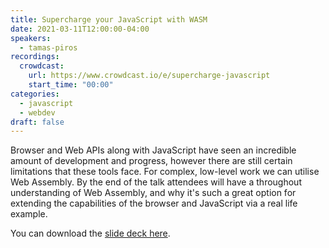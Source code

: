 ```yaml
---
title: Supercharge your JavaScript with WASM
date: 2021-03-11T12:00:00-04:00
speakers:
  - tamas-piros
recordings:
  crowdcast:
    url: https://www.crowdcast.io/e/supercharge-javascript
    start_time: "00:00"
categories:
  - javascript
  - webdev
draft: false
---
```


Browser and Web APIs along with JavaScript have seen an incredible amount of development and progress, however there are still certain limitations that these tools face. For complex, low-level work we can utilise Web Assembly. By the end of the talk attendees will have a throughout understanding of Web Assembly, and why it's such a great option for extending the capabilities of the browser and JavaScript via a real life example.

You can download the [slide deck here](/slides/WebAssembly.pdf).
